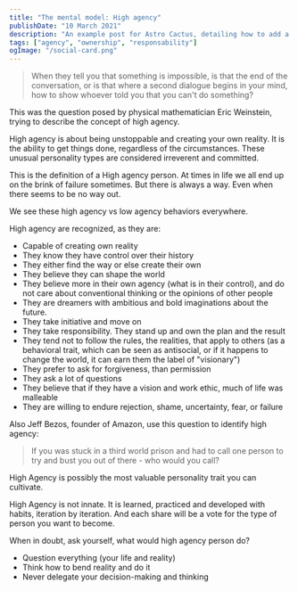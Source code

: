 ```yaml
---
title: "The mental model: High agency"
publishDate: "10 March 2021"
description: "An example post for Astro Cactus, detailing how to add a custom social image card in the frontmatter"
tags: ["agency", "ownership", "responsability"]
ogImage: "/social-card.png"
---
```


> When they tell you that something is impossible, is that the end of the conversation, or is that where a second dialogue begins in your mind, how to show whoever told you that you can't do something?

This was the question posed by physical mathematician Eric Weinstein, trying to describe the concept of high agency.

High agency is about being unstoppable and creating your own reality. It is the ability to get things done, regardless of the circumstances. These unusual personality types are considered irreverent and committed.

This is the definition of a High agency person. At times in life we all end up on the brink of failure sometimes. But there is always a way. Even when there seems to be no way out.

We see these high agency vs low agency behaviors everywhere.

High agency are recognized, as they are:

- Capable of creating own reality
- They know they have control over their history
- They either find the way or else create their own
- They believe they can shape the world
- They believe more in their own agency (what is in their control), and do not care about conventional thinking or the opinions of other people
- They are dreamers with ambitious and bold imaginations about the future.
- They take initiative and move on
- They take responsibility. They stand up and own the plan and the result
- They tend not to follow the rules, the realities, that apply to others (as a behavioral trait, which can be seen as antisocial, or if it happens to change the world, it can earn them the label of "visionary")
- They prefer to ask for forgiveness, than permission
- They ask a lot of questions
- They believe that if they have a vision and work ethic, much of life was malleable
- They are willing to endure rejection, shame, uncertainty, fear, or failure

Also Jeff Bezos, founder of Amazon, use this question to identify high agency:

> If you was stuck in a third world prison and had to call one person to try and bust you out of there - who would you call?

High Agency is possibly the most valuable personality trait you can cultivate.

High Agency is not innate. It is learned, practiced and developed with habits, iteration by iteration. And each share will be a vote for the type of person you want to become.

When in doubt, ask yourself, what would high agency person do?

- Question everything (your life and reality)
- Think how to bend reality and do it
- Never delegate your decision-making and thinking
